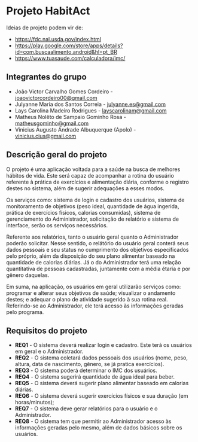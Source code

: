 # Projeto HabitAct

Ideias de projeto podem vir de:

* https://fdc.nal.usda.gov/index.html
* https://play.google.com/store/apps/details?id=com.buscaalimento.android&hl=pt_BR
* https://www.tuasaude.com/calculadora/imc/

## Integrantes do grupo

* João Victor Carvalho Gomes Cordeiro - joaovictorcordeiro00@gmail.com
* Julyanne Maria dos Santos Correia - julyanne.es@gmail.com
* Lays Carolina Madeiro Rodrigues - layscarolinam@gmail.com
* Matheus Nolêto de Sampaio Gominho Rosa - matheusgominho@gmail.com
* Vinicius Augusto Andrade Albuquerque (Apolo) - vinicius.cius@gmail.com

## Descrição geral do projeto

O projeto é uma aplicação voltada para a saúde na busca de melhores hábitos de vida. Este será capaz de acompanhar a
rotina do usuário referente à prática de exercícios e alimentação diária, conforme o registro destes no sistema, além de
sugerir adequações a esses modos.

Os serviços como: sistema de login e cadastro dos usuários, sistema de monitoramento de objetivos (peso ideal,
quantidade de água ingerida, prática de exercícios físicos, calorias consumidas), sistema de gerenciamento do
Administrador, solicitação de relatório e sistema de interface, serão os serviços necessários.

Referente aos relatórios, tanto o usuário geral quanto o Administrador poderão solicitar. Nesse sentido, o relátório do
usuário geral conterá seus dados pessoais e seu status no cumprimento dos objetivos especificados pelo próprio, além da
disposição do seu plano alimentar baseado na quantidade de calorias diárias. Já o do Administrador terá uma relação
quantitativa de pessoas cadastradas, juntamente com a média étaria e por gênero daquelas.

Em suma, na aplicação, os usuários em geral utilizarão serviços como: programar e alterar seus objetivos de saúde;
visualizar o andamento destes; e adequar o plano de atividade sugerido à sua rotina real. Referindo-se ao Administrador,
ele terá acesso às informações geradas pelo programa.

## Requisitos do projeto

* **REQ1** - O sistema deverá realizar login e cadastro. Este terá os usuários em geral e o Administrador.
* **REQ2** - O sistema coletará dados pessoais dos usuários (nome, peso, altura, data de nascimento, gênero, se já
  pratica exercícios).
* **REQ3** - O sistema poderá determinar o IMC dos usuários.
* **REQ4** - O sistema sugerirá quantidade de água ideal para beber.
* **REQ5** - O sistema deverá sugerir plano alimentar baseado em calorias diárias.
* **REQ6** - O sistema deverá sugerir exercícios físicos e sua duração (em horas/minutos);
* **REQ7** - O sistema deve gerar relatórios para o usuário e o Administrador.
* **REQ8** - O sistema tem que permitir ao Administrador acesso às informações geradas pelo mesmo, além de dados básicos
  sobre os usuários.
